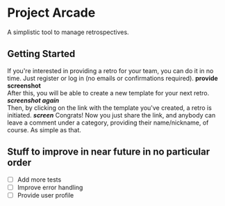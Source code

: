 
# Project Arcade

A simplistic tool to manage retrospectives.

## Getting Started

If you're interested in providing a retro for your team, you can do it in no time. Just register or log in (no emails or confirmations required). ******provide screenshot******   
After this, you will be able to create a new template for your next retro. *********screenshot again*********  
Then, by clicking on the link with the template you've created, a retro is initiated. ***screen*** 
Congrats! Now you just share the link, and anybody can leave a comment under a category, providing their name/nickname, of course. As simple as that.

## Stuff to improve in near future in no particular order
- [ ] Add more tests  
- [ ] Improve error handling  
- [ ] Provide user profile
